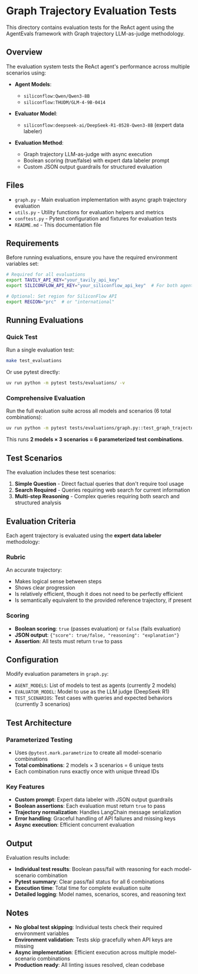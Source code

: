 # Graph Trajectory Evaluation Tests

This directory contains evaluation tests for the ReAct agent using the AgentEvals framework with Graph trajectory LLM-as-judge methodology.

## Overview

The evaluation system tests the ReAct agent's performance across multiple scenarios using:

- **Agent Models**: 
  - `siliconflow:Qwen/Qwen3-8B` 
  - `siliconflow:THUDM/GLM-4-9B-0414`
  
- **Evaluator Model**: 
  - `siliconflow:deepseek-ai/DeepSeek-R1-0528-Qwen3-8B` (expert data labeler)

- **Evaluation Method**: 
  - Graph trajectory LLM-as-judge with async execution
  - Boolean scoring (true/false) with expert data labeler prompt
  - Custom JSON output guardrails for structured evaluation

## Files

- `graph.py` - Main evaluation implementation with async graph trajectory evaluation
- `utils.py` - Utility functions for evaluation helpers and metrics
- `conftest.py` - Pytest configuration and fixtures for evaluation tests
- `README.md` - This documentation file

## Requirements

Before running evaluations, ensure you have the required environment variables set:

```bash
# Required for all evaluations
export TAVILY_API_KEY="your_tavily_api_key"
export SILICONFLOW_API_KEY="your_siliconflow_api_key"  # For both agents and evaluator

# Optional: Set region for SiliconFlow API
export REGION="prc"  # or "international"
```

## Running Evaluations

### Quick Test

Run a single evaluation test:

```bash
make test_evaluations
```

Or use pytest directly:

```bash
uv run python -m pytest tests/evaluations/ -v
```

### Comprehensive Evaluation

Run the full evaluation suite across all models and scenarios (6 total combinations):

```bash
uv run python -m pytest tests/evaluations/graph.py::test_graph_trajectory_evaluation -v
```

This runs **2 models × 3 scenarios = 6 parameterized test combinations**.

## Test Scenarios

The evaluation includes these test scenarios:

1. **Simple Question** - Direct factual queries that don't require tool usage
2. **Search Required** - Queries requiring web search for current information  
3. **Multi-step Reasoning** - Complex queries requiring both search and structured analysis

## Evaluation Criteria

Each agent trajectory is evaluated using the **expert data labeler** methodology:

### Rubric
An accurate trajectory:
- Makes logical sense between steps
- Shows clear progression  
- Is relatively efficient, though it does not need to be perfectly efficient
- Is semantically equivalent to the provided reference trajectory, if present

### Scoring
- **Boolean scoring**: `true` (passes evaluation) or `false` (fails evaluation)
- **JSON output**: `{"score": true/false, "reasoning": "explanation"}`
- **Assertion**: All tests must return `true` to pass

## Configuration

Modify evaluation parameters in `graph.py`:

- `AGENT_MODELS`: List of models to test as agents (currently 2 models)
- `EVALUATOR_MODEL`: Model to use as the LLM judge (DeepSeek R1)
- `TEST_SCENARIOS`: Test cases with queries and expected behaviors (currently 3 scenarios)

## Test Architecture

### Parameterized Testing
- Uses `@pytest.mark.parametrize` to create all model-scenario combinations
- **Total combinations**: 2 models × 3 scenarios = 6 unique tests
- Each combination runs exactly once with unique thread IDs

### Key Features
- **Custom prompt**: Expert data labeler with JSON output guardrails
- **Boolean assertions**: Each evaluation must return `true` to pass
- **Trajectory normalization**: Handles LangChain message serialization 
- **Error handling**: Graceful handling of API failures and missing keys
- **Async execution**: Efficient concurrent evaluation

## Output

Evaluation results include:

- **Individual test results**: Boolean pass/fail with reasoning for each model-scenario combination
- **Pytest summary**: Clear pass/fail status for all 6 combinations
- **Execution time**: Total time for complete evaluation suite
- **Detailed logging**: Model names, scenarios, scores, and reasoning text

## Notes

- **No global test skipping**: Individual tests check their required environment variables
- **Environment validation**: Tests skip gracefully when API keys are missing
- **Async implementation**: Efficient execution across multiple model-scenario combinations  
- **Production ready**: All linting issues resolved, clean codebase